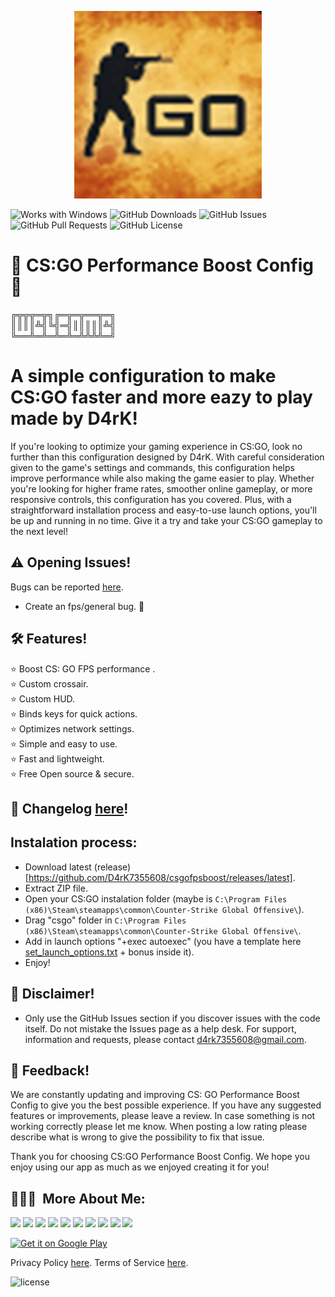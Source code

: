 <p align="center">
<img src="game_icon_730.png" width="300">
</p>

![Works with Windows](https://img.shields.io/badge/Made%20for-Windows-blue?style=for-the-badge&logo=windows)
![GitHub Downloads](https://img.shields.io/github/downloads/D4rK7355608/csgofpsboost/total?color=green&style=for-the-badge&logo=github)
![GitHub Issues](https://img.shields.io/github/issues/D4rK7355608/csgofpsboost?style=for-the-badge&logo=github)
![GitHub Pull Requests](https://img.shields.io/github/issues-pr/D4rK7355608/csgofpsboost?style=for-the-badge&logo=github)
![GitHub License](https://img.shields.io/github/license/D4rK7355608/csgofpsboost?style=for-the-badge&logo=github)

# 🔫 CS:GO Performance Boost Config 🔫

╔╦╦╦═╦╗╔═╦═╦══╦═╗ \
║║║║╩╣╚╣═╣║║║║║╩╣ \
╚══╩═╩═╩═╩═╩╩╩╩═╝

# A simple configuration to make CS:GO faster and more eazy to play made by D4rK!

If you're looking to optimize your gaming experience in CS:GO, look no further than this configuration designed by D4rK. With careful consideration given to the game's settings and commands, this configuration helps improve performance while also making the game easier to play. Whether you're looking for higher frame rates, smoother online gameplay, or more responsive controls, this configuration has you covered. Plus, with a straightforward installation process and easy-to-use launch options, you'll be up and running in no time. Give it a try and take your CS:GO gameplay to the next level!

## ⚠ Opening Issues!
Bugs can be reported [here](https://github.com/D4rK7355608/csgofpsboost/issues).

- Create an fps/general bug.  🐞

## 🛠️ Features!
⭐️ Boost CS: GO FPS performance . \
⭐️ Custom crossair. \
⭐️ Custom HUD. \
⭐️ Binds keys for quick actions. \
⭐️ Optimizes network settings. \
⭐️ Simple and easy to use. \
⭐️ Fast and lightweight. \
⭐️ Free Open source & secure.

## 📝 Changelog [here](https://raw.githubusercontent.com/D4rK7355608/csgofpsboost/master/CHANGELOG.md)!

## Instalation process:

- Download latest (release)[https://github.com/D4rK7355608/csgofpsboost/releases/latest].
- Extract ZIP file.
- Open your CS:GO instalation folder (maybe is `C:\Program Files (x86)\Steam\steamapps\common\Counter-Strike Global Offensive\`).
- Drag "csgo" folder in `C:\Program Files (x86)\Steam\steamapps\common\Counter-Strike Global Offensive\`.
- Add in launch options "+exec autoexec" (you have a template here [set_launch_options.txt](https://github.com/D4rK7355608/csgofpsboost/blob/main/set_launch_options.txt) + bonus inside it).
- Enjoy!

## 🛑 Disclaimer!
- Only use the GitHub Issues section if you discover issues with the code itself. Do not mistake the Issues page as a help desk. For support, information and requests, please contact d4rk7355608@gmail.com.

## 💬 Feedback!
We are constantly updating and improving CS: GO Performance Boost Config to give you the best possible experience. If you have any suggested features or improvements, please leave a review. In case something is not working correctly please let me know. When posting a low rating please describe what is wrong to give the possibility to fix that issue.

Thank you for choosing CS:GO Performance Boost Config. We hope you enjoy using our app as much as we enjoyed creating it for you!

## 👨🏻‍💻 &nbsp;More About Me:
<a href="mailto:d4rk7355608@gmail.com"><img src="https://img.shields.io/badge/d4rk7355608@gmail.com-red?style=for-the-badge&logo=gmail&logoColor=white"/></a>
<a href="https://developers.google.com/profile/u/D4rK7355608"><img src="https://img.shields.io/badge/Android%20Developers-white?style=for-the-badge&logo=android"/></a>
<a href="https://forum.xda-developers.com/m/d4rk7355608.10095012/"><img src="https://img.shields.io/badge/XDA%20Developers-grey?style=for-the-badge&logo=xdadevelopers"/></a>
<a href="https://www.deviantart.com/d4rk7355608"><img src="https://img.shields.io/badge/DeviantArt-default?style=for-the-badge&logo=deviantart&logoColor=white"/></a>
<a href="https://gamejolt.com/@D4rK_S-A-D"><img src="https://img.shields.io/badge/GameJolt-grey?style=for-the-badge&logo=gamejolt&logoColor=white"/></a>
<a href="https://patreon.com/D4rK7355608"><img src="https://img.shields.io/endpoint.svg?url=https%3A%2F%2Fshieldsio-patreon.vercel.app%2Fapi%3Fusername%3DD4rK7355608%26type%3Dpatrons&style=for-the-badge"/></a>
<a href="https://www.paypal.me/d4rkmichaeltutorials"><img src="https://img.shields.io/badge/Paypal-white?style=for-the-badge&logo=paypal"/></a>
<a href="https://twitter.com/D4rK7355608/"><img src="https://img.shields.io/twitter/follow/D4rK7355608?color=blue&label=Twitter&logo=Twitter&style=for-the-badge"/></a>
<a href="https://www.youtube.com/c/D4rK7355608/"><img src="https://img.shields.io/youtube/channel/subscribers/UCLDi-rmSRry0pNL-oVvGJAw?color=darkred&label=D4rK&logo=youtube&logoColor=darkred&style=for-the-badge"/></a>
<a href="https://github.com/D4rK7355608/"><img src="https://img.shields.io/github/followers/D4rK7355608?color=white&logo=GitHub&style=for-the-badge"/></a>

[<img src="https://play.google.com/intl/en_us/badges/images/generic/en-play-badge.png" alt="Get it on Google Play" height="90">](https://play.google.com/store/apps/details?id=com.d4rk.androidtutorials)

Privacy Policy [here](https://sites.google.com/view/d4rk7355608/more/apps/privacy-policy).
Terms of Service [here](https://sites.google.com/view/d4rk7355608/more/apps/terms-of-service).

![license](https://imgur.com/QQlcEVT.png)